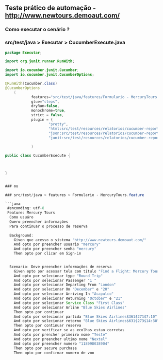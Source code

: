 ## Teste prático de automação - http://www.newtours.demoaut.com/

### Como executar o cenário ?
### src/test/java > Executar > CucumberExecute.java 

```java
package Executar;

import org.junit.runner.RunWith;

import io.cucumber.junit.Cucumber;
import io.cucumber.junit.CucumberOptions;

@RunWith(Cucumber.class)
@CucumberOptions
	(
			features="src/test/java/features/Formulario - MercuryTours.feature",
			glue="steps",
			dryRun=false,
			monochrome=true,
			strict = false,
			plugin = {
					"pretty",
					"html:src/test/resources/relatorios/cucumber-reports/",
					"json:src/test/resources/relatorios/cucumber-reports/cucumber.json",
					"junit:src/test/resources/relatorios/cucumber-reports/cucumber-reports/Cucumber.xml" }
		
			)

public class CucumberExecute {
	


}


### ou

### src/test/java > features > Formulario - MercuryTours.feature

```java
 #enconding: utf-8
 Feature: Mercury Tours
  Como usuáro
  Quero preencher informações
  Para continuar o processo de reserva
  
  Background: 
    Given que acesso o sistema "http://www.newtours.demoaut.com/"
    And opto por preencher usuario "mercury"
    And opto por preencher senha "mercury"
    Then opto por clicar em Sign-in

 
  Scenario: Deve preencher informações de reserva
    Given opto por acessar tela com titulo "Find a Flight: Mercury Tours: "
    And opto por selecionar type "Round Trip"
    And opto por selecionar Passenger "1 "
    And opto por selecionar Departing From "London"
    And opto por selecionar On "December" e "20"
    And opto por selecionar Arriving In "Acapulco"
    And opto por selecionar Returning "October" e "21"
    And opto por selecionar Service Class "First Class"
    And opto por selecionar Arline "Blue Skies Airlines"
    Then opto por continuar
  	And opto por selecionar partida "Blue Skies Airlines$361$271$7:10"
  	And opto por selecionar retorno "Blue Skies Airlines$631$273$14:30"
  	Then opto por continuar reserva
  	And opto por verificar se as ecolhas estao corretas
  	And opto por prencher primeiro nome "Teste"
  	And opto por preencher ultimo nome "Nextel"
  	And opto por preencher numero "118998038904"
  	Then opto por secure purchase
  	Then opto por confirmar numero de voo
  	
  	
  	
   ```
   
